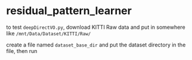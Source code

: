 # residual_pattern_learner


to test `deepDirectVO.py`, download KITTI Raw data and put in somewhere like `/mnt/Data/Dataset/KITTI/Raw/`

create a file named `dataset_base_dir` and put the dataset directory in the file, then run
